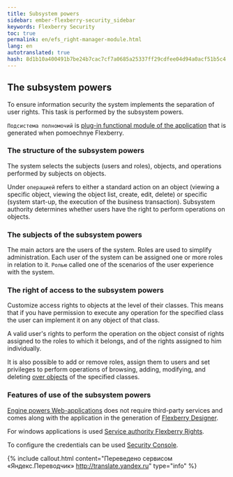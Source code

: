 ```yaml
---
title: Subsystem powers
sidebar: ember-flexberry-security_sidebar
keywords: Flexberry Security
toc: true
permalink: en/efs_right-manager-module.html
lang: en
autotranslated: true
hash: 8d1b10a400491b7be24b7cac7cf7a0685a25337ff29cdfee04d94a0acf51b5c4
---
```


## The subsystem powers

To ensure information security the system implements the separation of user rights. This task is performed by the subsystem powers.

`Подсистема полномочий` is [plug-in functional module of the application](fd_prototype-creation.html) that is generated when pomoechnye Flexberry.

### The structure of the subsystem powers

The system selects the subjects (users and roles), objects, and operations performed by subjects on objects.

Under `операцией` refers to either a standard action on an object (viewing a specific object, viewing the object list, create, edit, delete) or specific (system start-up, the execution of the business transaction). Subsystem authority determines whether users have the right to perform operations on objects.

### The subjects of the subsystem powers

The main actors are the users of the system. Roles are used to simplify administration. Each user of the system can be assigned one or more roles in relation to it. `Ролью` called one of the scenarios of the user experience with the system.

### The right of access to the subsystem powers

Customize access rights to objects at the level of their classes. This means that if you have permission to execute any operation for the specified class the user can implement it on any object of that class.

A valid user's rights to perform the operation on the object consist of rights assigned to the roles to which it belongs, and of the rights assigned to him individually.

It is also possible to add or remove roles, assign them to users and set privileges to perform operations of browsing, adding, modifying, and deleting [over objects](efs_security-rights-objects.html) of the specified classes.

### Features of use of the subsystem powers

[Engine powers Web-applications](fa_right-manager.html) does not require third-party services and comes along with the application in the generation of [Flexberry Designer](fd_flexberry-designer.html).

For windows applications is used [Service authority Flexberry Rights](efs_security-legacy-services.html).

To configure the credentials can be used [Security Console](efs_security-console.html).



{% include callout.html content="Переведено сервисом «Яндекс.Переводчик» <http://translate.yandex.ru>" type="info" %}